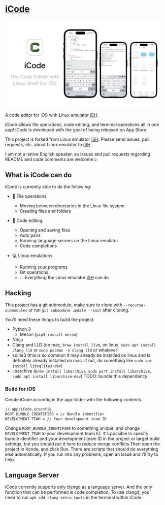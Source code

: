 # [iCode](https://github.com/morinoyu8/icode)

<!-- [![Build Status](https://github.com/ish-app/ish/actions/workflows/ci.yml/badge.svg)](https://github.com/ish-app/ish/actions) -->
<!-- [![goto counter](https://img.shields.io/github/search/ish-app/ish/goto.svg)](https://github.com/ish-app/ish/search?q=goto) -->
<!-- [![fuck counter](https://img.shields.io/github/search/ish-app/ish/fuck.svg)](https://github.com/ish-app/ish/search?q=fuck) -->

<p align="center">
<img src="https://github.com/morinoyu8/icode-assets/blob/main/icode-poster.png?raw=true">
</p>

A code editor for iOS with Linux emulator [iSH](https://github.com/ish-app/ish).

iCode allows file operations, code editing, and terminal operations all in one app! iCode is developed with the goal of being released on App Store.

This project is forked from Linux emulator [iSH](https://github.com/ish-app/ish). Please send issues, pull requests, etc. about Linux emulator to [iSH](https://github.com/ish-app/ish). 

I am not a native English speaker, so issues and pull requests regarding README and code comments are welcome☺️

## What is iCode can do

iCode is currently able to do the following:

- 📁 File operations
  - Moving between directories in the Linux file system
  - Creating files and folders

- 📝 Code editing
  - Opening and saving files
  - Auto pairs
  - Running language servers on the Linux emulator
  - Code completions

- 💻 Linux emulations
  - Running your programs
  - Git operations
  - ... Everything the Linux emulator [iSH](https://github.com/ish-app/ish) can do

## Hacking

This project has a git submodule, make sure to clone with `--recurse-submodules` or run `git submodule update --init` after cloning.

You'll need these things to build the project:

 - Python 3
   + Meson (`pip3 install meson`)
 - Ninja
 - Clang and LLD (on mac, `brew install llvm`, on linux, `sudo apt install clang lld` or `sudo pacman -S clang lld` or whatever)
 - sqlite3 (this is so common it may already be installed on linux and is definitely already installed on mac. if not, do something like `sudo apt install libsqlite3-dev`)
 - libarchive (`brew install libarchive`, `sudo port install libarchive`, `sudo apt install libarchive-dev`) TODO: bundle this dependency

### Build for iOS

Create iCode.xcconfig in the app folder with the following contents.

```xcconfig
// app/iCode.xcconfig
ROOT_BUNDLE_IDENTIFIER = // Bundle identifier
DEVELOPMENT_TEAM = // Your development team ID
```

Change `ROOT_BUNDLE_IDENTIFIER` to something unique, and change `DEVELOPMENT_TEAM` to your development team ID. It's possible to specify bundle identifier and your development team ID in the project or target build settings, but you should put it here to reduce merge conflicts.Then open the project in Xcode, and click Run. There are scripts that should do everything else automatically. If you run into any problems, open an issue and I'll try to help.

## Language Server

iCode currently supports only [clangd](https://clangd.llvm.org) as a language server. And the only function that can be performed is code completion. To use clangd, you need to run `apk add clang-extra-tools` in the terminal within iCode.